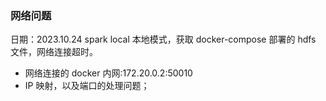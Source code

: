 ### 网络问题
日期：2023.10.24
spark local 本地模式，获取 docker-compose 部署的 hdfs 文件，网络连接超时。
- 网络连接的 docker 内网:172.20.0.2:50010
- IP 映射，以及端口的处理问题；